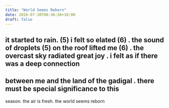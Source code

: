 ```yaml
---
title: "World Seems Reborn"
date: 2018-07-30T00:36:58+10:00
draft: false
---
```


it started to rain. (5)
i felt so elated (6)
.
the sound of droplets (5)
on the roof lifted me (6)
.
the overcast sky
radiated great joy
.
i felt as if there
was a deep connection
-
between me and the
land of the gadigal
.
there must be special
significance to this
-
season. the air is
fresh. the world seems reborn